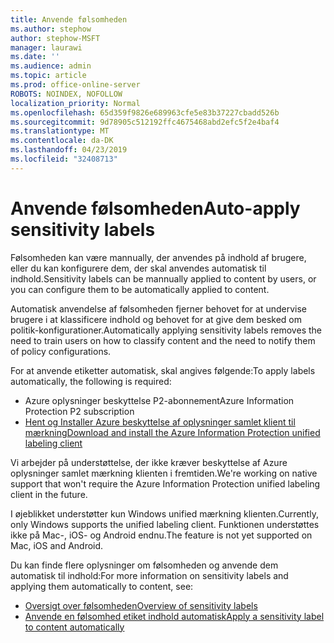 ```yaml
---
title: Anvende følsomheden
ms.author: stephow
author: stephow-MSFT
manager: laurawi
ms.date: ''
ms.audience: admin
ms.topic: article
ms.prod: office-online-server
ROBOTS: NOINDEX, NOFOLLOW
localization_priority: Normal
ms.openlocfilehash: 65d359f9826e689963cfe5e83b37227cbadd526b
ms.sourcegitcommit: 9d78905c512192ffc4675468abd2efc5f2e4baf4
ms.translationtype: MT
ms.contentlocale: da-DK
ms.lasthandoff: 04/23/2019
ms.locfileid: "32408713"
---
```

# <a name="auto-apply-sensitivity-labels"></a><span data-ttu-id="0b65e-102">Anvende følsomheden</span><span class="sxs-lookup"><span data-stu-id="0b65e-102">Auto-apply sensitivity labels</span></span>

<span data-ttu-id="0b65e-103">Følsomheden kan være mannually, der anvendes på indhold af brugere, eller du kan konfigurere dem, der skal anvendes automatisk til indhold.</span><span class="sxs-lookup"><span data-stu-id="0b65e-103">Sensitivity labels can be mannually applied to content by users, or you can configure them to be automatically applied to content.</span></span>

<span data-ttu-id="0b65e-104">Automatisk anvendelse af følsomheden fjerner behovet for at undervise brugere i at klassificere indhold og behovet for at give dem besked om politik-konfigurationer.</span><span class="sxs-lookup"><span data-stu-id="0b65e-104">Automatically applying sensitivity labels removes the need to train users on how to classify content and the need to notify them of policy configurations.</span></span>

<span data-ttu-id="0b65e-105">For at anvende etiketter automatisk, skal angives følgende:</span><span class="sxs-lookup"><span data-stu-id="0b65e-105">To apply labels automatically, the following is required:</span></span>

- <span data-ttu-id="0b65e-106">Azure oplysninger beskyttelse P2-abonnement</span><span class="sxs-lookup"><span data-stu-id="0b65e-106">Azure Information Protection P2 subscription</span></span>
- [<span data-ttu-id="0b65e-107">Hent og Installer Azure beskyttelse af oplysninger samlet klient til mærkning</span><span class="sxs-lookup"><span data-stu-id="0b65e-107">Download and install the Azure Information Protection unified labeling client</span></span>](https://docs.microsoft.com/en-us/azure/information-protection/rms-client/install-unifiedlabelingclient-app)

<span data-ttu-id="0b65e-108">Vi arbejder på understøttelse, der ikke kræver beskyttelse af Azure oplysninger samlet mærkning klienten i fremtiden.</span><span class="sxs-lookup"><span data-stu-id="0b65e-108">We're working on native support that won't require the Azure Information Protection unified labeling client in the future.</span></span>

<span data-ttu-id="0b65e-109">I øjeblikket understøtter kun Windows unified mærkning klienten.</span><span class="sxs-lookup"><span data-stu-id="0b65e-109">Currently, only Windows supports the unified labeling client.</span></span>  <span data-ttu-id="0b65e-110">Funktionen understøttes ikke på Mac-, iOS- og Android endnu.</span><span class="sxs-lookup"><span data-stu-id="0b65e-110">The feature is not yet supported on Mac, iOS and Android.</span></span>

<span data-ttu-id="0b65e-111">Du kan finde flere oplysninger om følsomheden og anvende dem automatisk til indhold:</span><span class="sxs-lookup"><span data-stu-id="0b65e-111">For more information on sensitivity labels and applying them automatically to content,  see:</span></span>

- [<span data-ttu-id="0b65e-112">Oversigt over følsomheden</span><span class="sxs-lookup"><span data-stu-id="0b65e-112">Overview of sensitivity labels</span></span>](https://docs.microsoft.com/en-us/office365/securitycompliance/sensitivity-labels)
- [<span data-ttu-id="0b65e-113">Anvende en følsomhed etiket indhold automatisk</span><span class="sxs-lookup"><span data-stu-id="0b65e-113">Apply a sensitivity label to content automatically</span></span>](https://docs.microsoft.com/en-us/office365/securitycompliance/apply_sensitivity_label_automatically)